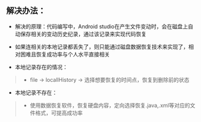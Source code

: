 ## 解决办法：
* 解决的原理：代码编写中，Android studio在产生文件变动时，会在磁盘上自动保存相关的变动历史纪录，通过该记录来实现代码恢复
* 如果连相关的本地记录都丢失了，则只能通过磁盘数据恢复技术来实现了，相对困难且恢复成功率与个人水平直接相关


* 本地记录存在的情况：

> * file -> locallHistory -> 选择想要恢复的时间点，恢复到删除前的状态

* 本地记录不存在：

> * 使用数据恢复软件，恢复硬盘内容，定向选择恢复.java,.xml等对应的文件格式，可提高成功率

